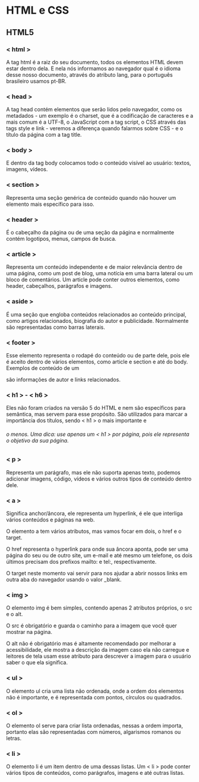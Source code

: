 # HTML e CSS
## HTML5
### < html >  
A tag html é a raiz do seu documento, todos os elementos HTML devem estar dentro dela. E nela nós informamos ao navegador qual é o idioma desse nosso documento, através do atributo lang, para o português brasileiro usamos pt-BR.

### < head >  
A tag head contém elementos que serão lidos pelo navegador, como os metadados - um exemplo é o charset, que é a codificação de caracteres e a mais comum é a UTF-8, o JavaScript com a tag script, o CSS através das tags style e link - veremos a diferença quando falarmos sobre CSS - e o título da página com a tag title.

### < body >  
E dentro da tag body colocamos todo o conteúdo visível ao usuário: textos, imagens, vídeos.

### < section >  
Representa uma seção genérica de conteúdo quando não houver um elemento mais específico para isso.

### < header >  
É o cabeçalho da página ou de uma seção da página e normalmente contém logotipos, menus, campos de busca.

### < article >  
Representa um conteúdo independente e de maior relevância dentro de uma página, como um post de blog, uma notícia em uma barra lateral ou um bloco de comentários. Um article pode conter outros elementos, como header, cabeçalhos, parágrafos e imagens.

### < aside >  
É uma seção que engloba conteúdos relacionados ao conteúdo principal, como artigos relacionados, biografia do autor e publicidade. Normalmente são representadas como barras laterais.

### < footer >  
Esse elemento representa o rodapé do conteúdo ou de parte dele, pois ele é aceito dentro de vários elementos, como article e section e até do body. Exemplos de conteúdo de um <footer> são informações de autor e links relacionados.

### < h1 > - < h6 >  
Eles não foram criados na versão 5 do HTML e nem são específicos para semântica, mas servem para esse propósito. São utilizados para marcar a importância dos títulos, sendo < h1 > o mais importante e <h6> o menos. Uma dica: use apenas um < h1 > por página, pois ele representa o objetivo da sua página.

### < p >  
Representa um parágrafo, mas ele não suporta apenas texto, podemos adicionar imagens, código, vídeos e vários outros tipos de conteúdo dentro dele.

### < a >  
Significa anchor/âncora, ele representa um hyperlink, é ele que interliga vários conteúdos e páginas na web.

O elemento a tem vários atributos, mas vamos focar em dois, o href e o target.

O href representa o hyperlink para onde sua âncora aponta, pode ser uma página do seu ou de outro site, um e-mail e até mesmo um telefone, os dois últimos precisam dos prefixos mailto: e tel:, respectivamente.

O target neste momento vai servir para nos ajudar a abrir nossos links em outra aba do navegador usando o valor _blank.

### < img >  
O elemento img é bem simples, contendo apenas 2 atributos próprios, o src e o alt.

O src é obrigatório e guarda o caminho para a imagem que você quer mostrar na página.

O alt não é obrigatório mas é altamente recomendado por melhorar a acessibilidade, ele mostra a descrição da imagem caso ela não carregue e leitores de tela usam esse atributo para descrever a imagem para o usuário saber o que ela significa.

### < ul >  
O elemento ul cria uma lista não ordenada, onde a ordem dos elementos não é importante, e é representada com pontos, círculos ou quadrados.

### < ol >  
O elemento ol serve para criar lista ordenadas, nessas a ordem importa, portanto elas são representadas com números, algarismos romanos ou letras.

### < li >  
O elemento li é um item dentro de uma dessas listas. Um < li > pode conter vários tipos de conteúdos, como parágrafos, imagens e até outras listas.

